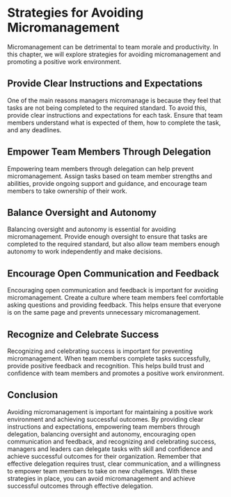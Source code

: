 # Strategies for Avoiding Micromanagement

Micromanagement can be detrimental to team morale and productivity. In this chapter, we will explore strategies for avoiding micromanagement and promoting a positive work environment.

Provide Clear Instructions and Expectations
-------------------------------------------

One of the main reasons managers micromanage is because they feel that tasks are not being completed to the required standard. To avoid this, provide clear instructions and expectations for each task. Ensure that team members understand what is expected of them, how to complete the task, and any deadlines.

Empower Team Members Through Delegation
---------------------------------------

Empowering team members through delegation can help prevent micromanagement. Assign tasks based on team member strengths and abilities, provide ongoing support and guidance, and encourage team members to take ownership of their work.

Balance Oversight and Autonomy
------------------------------

Balancing oversight and autonomy is essential for avoiding micromanagement. Provide enough oversight to ensure that tasks are completed to the required standard, but also allow team members enough autonomy to work independently and make decisions.

Encourage Open Communication and Feedback
-----------------------------------------

Encouraging open communication and feedback is important for avoiding micromanagement. Create a culture where team members feel comfortable asking questions and providing feedback. This helps ensure that everyone is on the same page and prevents unnecessary micromanagement.

Recognize and Celebrate Success
-------------------------------

Recognizing and celebrating success is important for preventing micromanagement. When team members complete tasks successfully, provide positive feedback and recognition. This helps build trust and confidence with team members and promotes a positive work environment.

Conclusion
----------

Avoiding micromanagement is important for maintaining a positive work environment and achieving successful outcomes. By providing clear instructions and expectations, empowering team members through delegation, balancing oversight and autonomy, encouraging open communication and feedback, and recognizing and celebrating success, managers and leaders can delegate tasks with skill and confidence and achieve successful outcomes for their organization. Remember that effective delegation requires trust, clear communication, and a willingness to empower team members to take on new challenges. With these strategies in place, you can avoid micromanagement and achieve successful outcomes through effective delegation.


